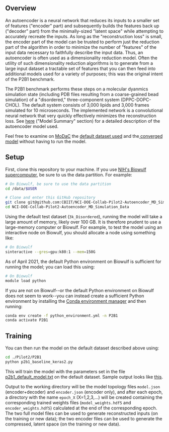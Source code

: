 ## Overview

An autoencoder is a neural network that reduces its inputs to a smaller set of features ("encoder" part) and subsequently builds the features back up ("decoder" part) from the minimally-sized "latent space" while attempting to accurately recreate the inputs. As long as the "reconstruction loss" is small, the encoder part of the model can be trusted to perform just the reduction part of the algorithm in order to minimize the number of "features" of the input data necessary to faithfully describe the input data. Thus, an autoencoder is often used as a dimensionality reduction model. Often the utility of such dimensionality reduction algorithms is to generate from a large input dataset a tractable set of features that you can then feed into additional models used for a variety of purposes; this was the original intent of the P2B1 benchmark.

The P2B1 benchmark performs these steps on a molecular dyanmics simulation state (including PDB files resulting from a coarse-grained bead simulation) of a "disordered," three-component system (DPPC-DOPC-CHOL). The default system consists of 3,000 lipids and 3,000 frames simulated for 10 microseconds. The implemented network is a convolutional neural network that very quickly effectively minimizes the reconstruction loss. See [here](./p2b1_sample_output.txt) ("Model Summary" section) for a detailed description of the autoencoder model used.

Feel free to examine on [MoDaC](https://modac.cancer.gov) the [default dataset used](https://modac.cancer.gov/searchTab?dme_data_id=NCI-DME-MS01-7654212) and the[ converged model](https://modac.cancer.gov/searchTab?dme_data_id=NCI-DME-MS01-7681692) without having to run the  model.

## Setup

First, clone this repository to your machine. If you use [NIH's Biowulf supercomputer](https://hpc.nih.gov), be sure to us the data partition. For example:

```bash
# On Biowulf, be sure to use the data partition
cd /data/$USER

# Clone and enter this GitHub repository
git clone git@github.com:CBIIT/NCI-DOE-Collab-Pilot2-Autoencoder_MD_Simulation_Data.git
cd NCI-DOE-Collab-Pilot2-Autoencoder_MD_Simulation_Data
```

Using the default test dataset (`3k_Disordered`), running the model will take a large amount of memory, likely over 100 GB. It is therefore prudent to use a large-memory computer or Biowulf. For example, to test the model using an interactive node on Biowulf, you should allocate a node using something like:

```bash
# On Biowulf
sinteractive --gres=gpu:k80:1 --mem=150G
```

As of April 2021, the default Python environment on Biowulf is sufficient for running the model; you can load this using:

```bash
# On Biowulf
module load python
```

If you are not on Biowulf--or the default Python environment on Biowulf does not seem to work--you can instead create a sufficient Python environment by installing the [Conda environment manager](https://docs.conda.io/en/latest) and then running:

```bash
conda env create -f python_environment.yml -n P2B1
conda activate P2B1
```

## Training

You can then run the model on the default dataset described above using:

```bash
cd ./Pilot2/P2B1
python p2b1_baseline_keras2.py
```

This will train the model with the parameters set in the file [p2b1_default_model.txt](./p2b1_default_model.txt) on the default dataset. Sample output looks like [this](./p2b1_sample_output.txt).

Output to the working directory will be the model topology files `model.json` (encoder+decoder) and `encoder.json` (encoder only), and after each epoch, a directory with the name `epoch_X` (X=1,2,3,...) will be created containing the corresponding trained weights files (`model_weights.hdf5` and `encoder_weights.hdf5`) calculated at the end of the corresponding epoch. The two full model files can be used to generate reconstructed inputs (on the training or new data); the two encoder files can be used to generate the compressed, latent space (on the training or new data).
